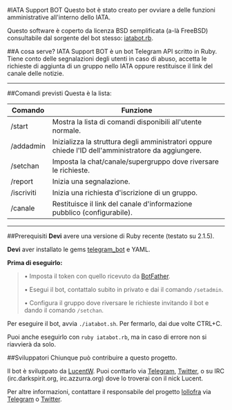 #IATA Support BOT
Questo bot è stato creato per ovviare a delle funzioni amministrative all'interno dello IATA.

Questo software è coperto da licenza BSD semplificata (a-là FreeBSD) consultabile dal sorgente del bot stesso: [iatabot.rb](https://github.com/IATAdev/IATA-Support-BOT/blob/master/iatabot.rb).

##A cosa serve?
IATA Support BOT è un bot Telegram API scritto in Ruby. Tiene conto delle segnalazioni degli utenti in caso di abuso, accetta le richieste di aggiunta di un gruppo nello IATA oppure restituisce il link del canale delle notizie.

* * *

##Comandi previsti
Questa è la lista:

| Comando | Funzione |
|---------|----------|
| /start | Mostra la lista di comandi disponibili all'utente normale. |
| /addadmin | Inizializza la struttura degli amministratori oppure chiede l'ID dell'amministratore da aggiungere. |
| /setchan | Imposta la chat/canale/supergruppo dove riversare le richieste. |
| /report | Inizia una segnalazione. |
| /iscriviti | Inizia una richiesta d'iscrizione di un gruppo. |
| /canale | Restituisce il link del canale d'informazione pubblico (configurabile). |

* * *

##Prerequisiti
**Devi** avere una versione di Ruby recente (testato su 2.1.5).

**Devi** aver installato le gems [telegram_bot](https://github.com/eljojo/telegram_bot) e YAML.

**Prima di eseguirlo:**

> • Imposta il token con quello ricevuto da [BotFather](http://telegram.me/BotFather).
>
> • Esegui il bot, contattalo subito in privato e dai il comando `/setadmin`.
>
> • Configura il gruppo dove riversare le richieste invitando il bot e dando il comando `/setchan`.

Per eseguire il bot, avvia `./iatabot.sh`. Per fermarlo, dai due volte CTRL+C.

Puoi anche eseguirlo con `ruby iatabot.rb`, ma in caso di errore non si riavvierà da solo.

##Sviluppatori
Chiunque può contribuire a questo progetto.

Il bot è sviluppato da [LucentW](https://github.com/LucentW). Puoi conttarlo via [Telegram](https://telegram.me/LucentW), [Twitter](https://twitter.com/lucentw), o su IRC (irc.darkspirit.org, irc.azzurra.org) dove lo troverai con il nick Lucent.

Per altre informazioni, contattare il responsabile del progetto [lollofra](https://github.com/lollofra) via [Telegram](https://telegram.me/lollofra) o [Twitter](https://twitter.com/Lorenzo_Fiocco).
